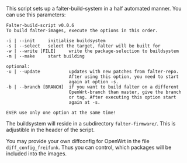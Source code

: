 This script sets up a falter-build-system in a half automated manner. You can use this parameters:

```
Falter-build-script v0.0.6
To build falter-images, execute the options in this order.

-i | --init     initialise buildsystem
-s | --select   select the target, falter will be built for
-w | --write [FILE]     write the package-selection to buildsystem
-m | --make     start building

optional:
-u | --update           updates with new patches from falter-repo.
                        After using this option, you need to start
                        again at option -s.
-b | --branch [BRANCH]  if you want to build falter on a different
                        OpenWrt-branch than master, give the branch
                        or tag. After executing this option start
                        again at -s.

EVER use only one option at the same time!
```
The buildsystem will reside in a subdirectory `falter-firmware/`. This is adjustible in the header
of the script.

You may provide your own diffconfig for OpenWrt in the file `diff_config_freifunk`. Thus you can
control, which packages will be included into the images.
